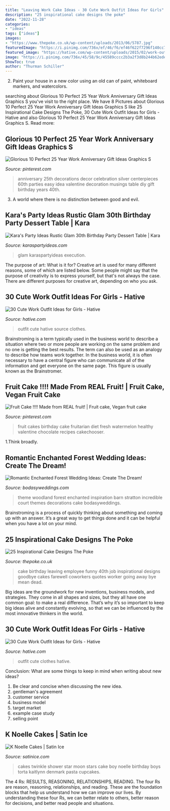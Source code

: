 ```yaml
---
title: "Leaving Work Cake Ideas - 30 Cute Work Outfit Ideas For Girls"
description: "25 inspirational cake designs the poke"
date: "2022-11-28"
categories:
- "ideas"
tags: ["ideas"]
images:
- "https://www.thepoke.co.uk/wp-content/uploads/2013/06/5787.jpg"
featuredImage: "https://i.pinimg.com/736x/ef/46/f6/ef46f622f7296f140cc7040f1c4867b7.jpg"
featured_image: "https://hative.com/wp-content/uploads/2015/02/work-outfit-ideas/12-cute-work-outfit-ideas-for-girls.jpg"
image: "https://i.pinimg.com/736x/45/58/9c/45589cccc2b3a2f3d8b244b62edeff80--fruit-birthday-girl-birthday.jpg"
ShowToc: true
author: "Thurman Schiller"
---
```



2. Paint your house in a new color using an old can of paint, whiteboard markers, and watercolors.

	

		
searching about Glorious 10 Perfect 25 Year Work Anniversary Gift Ideas Graphics S you've visit to the right place. We have 8 Pictures about Glorious 10 Perfect 25 Year Work Anniversary Gift Ideas Graphics S like 25 Inspirational Cake Designs The Poke, 30 Cute Work Outfit Ideas for Girls - Hative and also Glorious 10 Perfect 25 Year Work Anniversary Gift Ideas Graphics S. Read more:
		
    
## Glorious 10 Perfect 25 Year Work Anniversary Gift Ideas Graphics S

<img loading=lazy src="https://i.pinimg.com/736x/ef/46/f6/ef46f622f7296f140cc7040f1c4867b7.jpg" onerror="this.onerror=null;this.src='https://tse3.mm.bing.net/th?id=OIP.xyNCZpBPJkruJE6kqlN2qAHaLH&amp;pid=15.1';" alt="Glorious 10 Perfect 25 Year Work Anniversary Gift Ideas Graphics S">

_Source: pinterest.com_

>anniversary 25th decorations decor celebration silver centerpieces 60th parties easy idea valentine decoration musings table diy gift birthday years 40th. 

	

3. A world where there is no distinction between good and evil. 

    
## Kara&#039;s Party Ideas Rustic Glam 30th Birthday Party Dessert Table | Kara

<img loading=lazy src="https://karaspartyideas.com/wp-content/uploads/2015/08/Rustic-Glam-30th-Birthday-Party-Dessert-Table-via-Karas-Party-Ideas-KarasPartyIdeas.com19-624x937.jpg" onerror="this.onerror=null;this.src='https://tse4.mm.bing.net/th?id=OIP.sev5ViY8BhVt-8IMw8k_aAHaLH&amp;pid=15.1';" alt="Kara&#039;s Party Ideas Rustic Glam 30th Birthday Party Dessert Table | Kara">

_Source: karaspartyideas.com_

>glam karaspartyideas execution. 

	

The purpose of art: What is it for?
Creative art is used for many different reasons, some of which are listed below. Some people might say that the purpose of creativity is to express yourself, but that's not always the case. There are different purposes for creative art, depending on who you ask.

    
## 30 Cute Work Outfit Ideas For Girls - Hative

<img loading=lazy src="https://hative.com/wp-content/uploads/2015/02/work-outfit-ideas/12-cute-work-outfit-ideas-for-girls.jpg" onerror="this.onerror=null;this.src='https://tse3.mm.bing.net/th?id=OIP.i4hhF_9yc3z9SEtZLWgnlAHaLh&amp;pid=15.1';" alt="30 Cute Work Outfit Ideas for Girls - Hative">

_Source: hative.com_

>outfit cute hative source clothes. 

	

Brainstroming is a term typically used in the business world to describe a situation where two or more people are working on the same problem and no one is getting the best results. The term can also be used as an analogy to describe how teams work together. In the business world, it is often necessary to have a central figure who can communicate all of the information and get everyone on the same page. This figure is usually known as the Brainstromer.

    
## Fruit Cake !!!! Made From REAL Fruit! | Fruit Cake, Vegan Fruit Cake

<img loading=lazy src="https://i.pinimg.com/736x/45/58/9c/45589cccc2b3a2f3d8b244b62edeff80--fruit-birthday-girl-birthday.jpg" onerror="this.onerror=null;this.src='https://tse2.mm.bing.net/th?id=OIP.NoMAioNBzBGs-2kGAFMQ-AHaJ3&amp;pid=15.1';" alt="Fruit Cake !!!! Made from REAL fruit! | Fruit cake, Vegan fruit cake">

_Source: pinterest.com_

>fruit cakes birthday cake fruitarian diet fresh watermelon healthy valentine chocolate recipes cakechooser. 

	

1.Think broadly.

    
## Romantic Enchanted Forest Wedding Ideas: Create The Dream!

<img loading=lazy src="https://bodasyweddings.com/wp-content/uploads/2017/03/woodland-wedding-theme-inspiration.jpg" onerror="this.onerror=null;this.src='https://tse4.mm.bing.net/th?id=OIP.eWiPIIvvtKjWYz3t96OhdgHaRF&amp;pid=15.1';" alt="Romantic Enchanted Forest Wedding Ideas: Create The Dream!">

_Source: bodasyweddings.com_

>theme woodland forest enchanted inspiration barn stratton incredible court themes decorations cake bodasyweddings. 

	

Brainstroming is a process of quickly thinking about something and coming up with an answer. It’s a great way to get things done and it can be helpful when you have a lot on your mind.

    
## 25 Inspirational Cake Designs The Poke

<img loading=lazy src="https://www.thepoke.co.uk/wp-content/uploads/2013/06/5787.jpg" onerror="this.onerror=null;this.src='https://tse3.mm.bing.net/th?id=OIP.7xPR00PkFcqRJOAzPXczAQAAAA&amp;pid=15.1';" alt="25 Inspirational Cake Designs The Poke">

_Source: thepoke.co.uk_

>cake birthday leaving employee funny 40th job inspirational designs goodbye cakes farewell coworkers quotes worker going away bye mean dead. 

	

Big ideas are the groundwork for new inventions, business models, and strategies. They come in all shapes and sizes, but they all have one common goal: to make a real difference. That’s why it’s so important to keep big ideas alive and constantly evolving, so that we can be influenced by the most innovative thinkers in the world.

    
## 30 Cute Work Outfit Ideas For Girls - Hative

<img loading=lazy src="https://hative.com/wp-content/uploads/2015/02/work-outfit-ideas/30-cute-work-outfit-ideas-for-girls.jpg" onerror="this.onerror=null;this.src='https://tse4.mm.bing.net/th?id=OIP.UUgzNylxtTNRAqcO0tR2EAHaK_&amp;pid=15.1';" alt="30 Cute Work Outfit Ideas for Girls - Hative">

_Source: hative.com_

>outfit cute clothes hative. 

	

Conclusion: What are some things to keep in mind when writing about new ideas?
1. Be clear and concise when discussing the new idea.
2. gentleman's agreement 
3. customer service 
4. business model 
5. target market 
6. example case study
7. selling point 

    
## K Noelle Cakes | Satin Ice

<img loading=lazy src="https://s3.amazonaws.com/satin-ice-website/submitted/Kaitlynn-Denmark-K-Noelle-Cakes-Birthday-Baby-9.jpg?mtime=20180103165118" onerror="this.onerror=null;this.src='https://tse2.mm.bing.net/th?id=OIP.EgMEEDyFlAo0-ZGUuY5ioAHaLH&amp;pid=15.1';" alt="K Noelle Cakes | Satin Ice">

_Source: satinice.com_

>cakes twinkle shower star moon stars cake boy noelle birthday boys torta kaitlynn denmark pasta cupcakes. 

	

The 4 Rs: RESULTS, REASONING, RELATIONSHIPS, READING.
The four Rs are reason, reasoning, relationships, and reading. These are the foundation blocks that help us understand how we can improve our lives. By understanding these four Rs, we can better relate to others, better reason for decisions, and better read people and situations.

